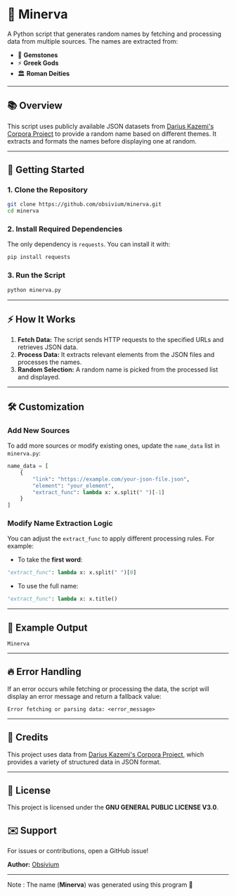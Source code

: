# 🎲 Minerva

A Python script that generates random names by fetching and processing data from multiple sources. The names are extracted from:

- 💎 **Gemstones**
- ⚡️ **Greek Gods**
- 🏛️ **Roman Deities**

---

## 📚 Overview

This script uses publicly available JSON datasets from [Darius Kazemi's Corpora Project](https://github.com/dariusk/corpora) to provide a random name based on different themes. It extracts and formats the names before displaying one at random.

---

## 🚀 Getting Started

### 1. Clone the Repository
```bash
git clone https://github.com/obsivium/minerva.git
cd minerva
```

### 2. Install Required Dependencies
The only dependency is `requests`. You can install it with:
```bash
pip install requests
```

### 3. Run the Script
```bash
python minerva.py
```

---

## ⚡️ How It Works

1. **Fetch Data:** The script sends HTTP requests to the specified URLs and retrieves JSON data.
2. **Process Data:** It extracts relevant elements from the JSON files and processes the names.
3. **Random Selection:** A random name is picked from the processed list and displayed.

---

## 🛠️ Customization

### Add New Sources
To add more sources or modify existing ones, update the `name_data` list in `minerva.py`:

```python
name_data = [
    {
        "link": "https://example.com/your-json-file.json",
        "element": "your_element",
        "extract_func": lambda x: x.split(" ")[-1]
    }
]
```

### Modify Name Extraction Logic
You can adjust the `extract_func` to apply different processing rules. For example:
- To take the **first word**:
```python
"extract_func": lambda x: x.split(" ")[0]
```
- To use the full name:
```python
"extract_func": lambda x: x.title()
```

---

## 🎁 Example Output
```
Minerva
```

---

## 🔥 Error Handling
If an error occurs while fetching or processing the data, the script will display an error message and return a fallback value:
```
Error fetching or parsing data: <error_message>
```

---

## 📝 Credits

This project uses data from [Darius Kazemi's Corpora Project](https://github.com/dariusk/corpora), which provides a variety of structured data in JSON format.

---

## 📜 License

This project is licensed under the **GNU GENERAL PUBLIC LICENSE V3.0**.


## ✉️ Support
For issues or contributions, open a GitHub issue!

**Author:** [Obsivium](https://github.com/Obsivium)



---
Note : The name (**Minerva**) was generated using this program 🚀
